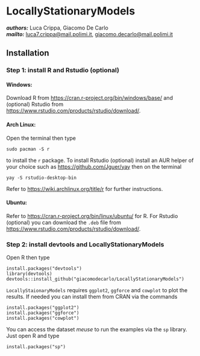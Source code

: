 # **LocallyStationaryModels**
***authors:*** Luca Crippa, Giacomo De Carlo<br>
***mailto:*** <luca7.crippa@mail.polimi.it>, <giacomo.decarlo@mail.polimi.it><br>
## **Installation**
### **Step 1: install R and Rstudio (optional)**
#### **Windows:**
Download R from <https://cran.r-project.org/bin/windows/base/> and (optional) Rstudio from <https://www.rstudio.com/products/rstudio/download/>.
#### **Arch Linux:**
Open the terminal then type

    sudo pacman -S r

to install the `r` package.
To install Rstudio (optional) install an AUR helper of your choice such as <https://github.com/Jguer/yay> then on the terminal

    yay -S rstudio-desktop-bin
Refer to <https://wiki.archlinux.org/title/r> for further instructions.
#### **Ubuntu:**
Refer to <https://cran.r-project.org/bin/linux/ubuntu/> for R.
For Rstudio (optional) you can download the `.deb` file from <https://www.rstudio.com/products/rstudio/download/>.
### **Step 2: install devtools and LocallyStationaryModels**
Open R then type

    install.packages("devtools")
    library(devtools)
    devtools::install_github("giacomodecarlo/LocallyStationaryModels")

`LocallyStaionaryModels` requires `ggplot2`, `ggforce` and `cowplot` to plot the results. If needed you can install them from CRAN via the commands

    install.packages("ggplot2")
    install.packages("ggforce")
    install.packages("cowplot")

You can access the dataset *meuse* to run the examples via the `sp` library. Just open R and type

    install.packages("sp")